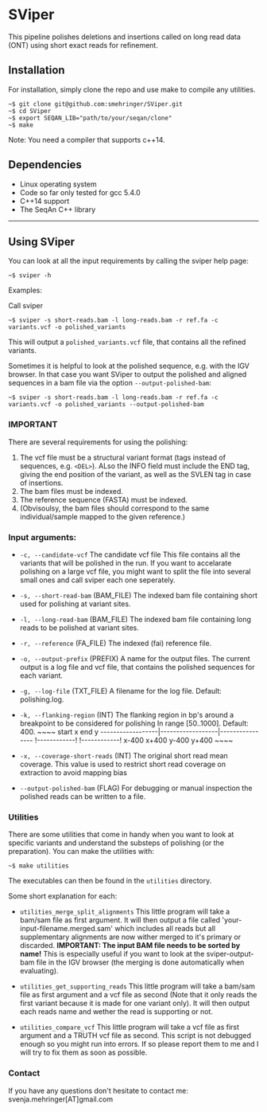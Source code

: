 SViper
=======

This pipeline polishes deletions and insertions called on long read data (ONT) using short exact reads for refinement.

Installation
------------

For installation, simply clone the repo and use make to compile any utilities.

~~~~
~$ git clone git@github.com:smehringer/SViper.git
~$ cd SViper
~$ export SEQAN_LIB="path/to/your/seqan/clone"
~$ make
~~~~

Note: You need a compiler that supports c++14.

Dependencies
------------

* Linux operating system
* Code so far only tested for gcc 5.4.0
* C++14 support
* The SeqAn C++ library

- - - -

Using SViper
---------------

You can look at all the input requirements by calling the sviper help page:

~~~~
~$ sviper -h
~~~~

Examples:

Call sviper
~~~~
~$ sviper -s short-reads.bam -l long-reads.bam -r ref.fa -c variants.vcf -o polished_variants
~~~~
This will output a `polished_variants.vcf` file, that contains all the refined variants.

Sometimes it is helpful to look at the polished sequence, e.g. with the IGV browser.
In that case you want SViper to output the polished and aligned sequences in a bam file via the option `--output-polished-bam`:
~~~~
~$ sviper -s short-reads.bam -l long-reads.bam -r ref.fa -c variants.vcf -o polished_variants --output-polished-bam
~~~~

### IMPORTANT

There are several requirements for using the polishing:

1. The vcf file must be a structural variant format (tags instead of sequences, e.g. `<DEL>`). ALso the INFO field must include the END tag, giving the end position of the variant, as well as the SVLEN tag in case of insertions.
2. The bam files must be indexed.
3. The reference sequence (FASTA) must be indexed.
4. (Obvisoulsy, the bam files should correspond to the same individual/sample mapped to the given reference.)

### Input arguments:

* `-c, --candidate-vcf` The candidate vcf file
    This file contains all the variants that will be polished in the run.
    If you want to accelarate polishing on a large vcf file, you might want to split the file into several small ones and call sviper each one seperately.

* `-s, --short-read-bam` (BAM_FILE)
          The indexed bam file containing short used for polishing at variant sites.

* `-l, --long-read-bam` (BAM_FILE)
          The indexed bam file containing long reads to be polished at variant sites.

* `-r, --reference` (FA_FILE)
          The indexed (fai) reference file.

* `-o, --output-prefix` (PREFIX)
          A name for the output files. The current output is a log file and vcf file, that contains the polished
          sequences for each variant.

* `-g, --log-file` (TXT_FILE)
          A filename for the log file. Default: polishing.log.

* `-k, --flanking-region` (INT)
          The flanking region in bp's around a breakpoint to be considered for polishing In range [50..1000]. Default: 400.
            ~~~~
                            start x             end y
            ------------------|------------------|----------------
                       !------------!      !------------!
                     x-400       x+400   y-400        y+400
            ~~~~

* `-x, --coverage-short-reads` (INT)
          The original short read mean coverage. This value is used to restrict short read coverage on extraction to
          avoid mapping bias

* `--output-polished-bam` (FLAG)
          For debugging or manual inspection the polished reads can be written to a file.


### Utilities

There are some utilities that come in handy when you want to look at specific variants and understand the substeps of polishing (or the preparation). You can make the utilities with:

~~~~
~$ make utilities
~~~~

The executables can then be found in the `utilities` directory.

Some short explanation for each:

* `utilities_merge_split_alignments`
    This little program will take a bam/sam file as first argument. It will then output a file called 'your-input-filename.merged.sam' which includes all reads but all supplementary alignments are now wither  merged to it's primary or discarded. **IMPORTANT: The input BAM file needs to be sorted by name!** This is especially useful if you want to look at the sviper-output-bam file in the IGV browser (the merging is done automatically when evaluating).

* `utilities_get_supporting_reads`
    This little program will take a bam/sam file as first argument and a vcf file as second (Note that it only reads the first variant because it is made for one variant only). It will then output each reads name and wether the read is supporting or not.

* `utilities_compare_vcf`
    This little program will take a vcf file as first argument and a TRUTH vcf file as second. This script is not debugged enough so you might run into errors. If so please report them to me and I will try to fix them as soon as possible.


### Contact
If you have any questions don't hesitate to contact me: svenja.mehringer[AT]gmail.com

